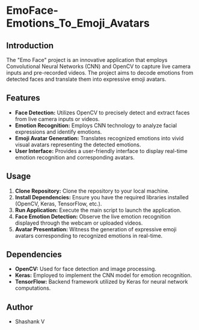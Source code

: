 # EmoFace-Emotions_To_Emoji_Avatars

## Introduction

The "Emo Face" project is an innovative application that employs Convolutional Neural Networks (CNN) and OpenCV to capture live camera inputs and pre-recorded videos. The project aims to decode emotions from detected faces and translate them into expressive emoji avatars.

## Features

* **Face Detection:** Utilizes OpenCV to precisely detect and extract faces from live camera inputs or videos.
* **Emotion Recognition:** Employs CNN technology to analyze facial expressions and identify emotions.
* **Emoji Avatar Generation:** Translates recognized emotions into vivid visual avatars representing the detected emotions.
* **User Interface:** Provides a user-friendly interface to display real-time emotion recognition and corresponding avatars.

## Usage

1. **Clone Repository:** Clone the repository to your local machine.
2. **Install Dependencies:** Ensure you have the required libraries installed (OpenCV, Keras, TensorFlow, etc.).
3. **Run Application:** Execute the main script to launch the application.
4. **Face Emotion Detection:** Observe the live emotion recognition displayed through the webcam or uploaded videos.
5. **Avatar Presentation:** Witness the generation of expressive emoji avatars corresponding to recognized emotions in real-time.

## Dependencies

* **OpenCV:** Used for face detection and image processing.
* **Keras:** Employed to implement the CNN model for emotion recognition.
* **TensorFlow:** Backend framework utilized by Keras for neural network computations.

## Author

* Shashank V
